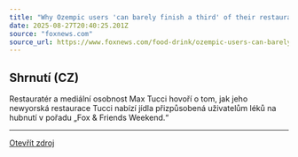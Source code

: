```yaml
---
title: "Why Ozempic users 'can barely finish a third' of their restaurant orders"
date: 2025-08-27T20:40:25.201Z
source: "foxnews.com"
source_url: https://www.foxnews.com/food-drink/ozempic-users-can-barely-finish-third-restaurant-orders
---
```


## Shrnutí (CZ)
Restauratér a mediální osobnost Max Tucci hovoří o tom, jak jeho newyorská restaurace Tucci nabízí jídla přizpůsobená uživatelům léků na hubnutí v pořadu „Fox & Friends Weekend.“

---

[Otevřít zdroj](https://www.foxnews.com/food-drink/ozempic-users-can-barely-finish-third-restaurant-orders)
